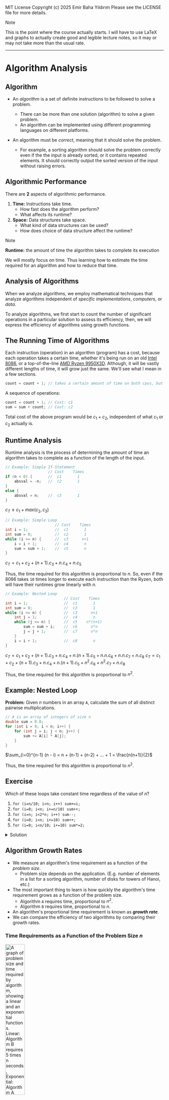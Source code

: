 MIT License
Copyright (c) 2025 Emir Baha Yıldırım
Please see the LICENSE file for more details.

> [!NOTE]
> This is the point where the course actually starts. I will have to use LaTeX
> and graphs to actually create good and legible lecture notes, so it may or may
> not take more than the usual rate.

-------------------------------------------------------------------------------

# Algorithm Analysis

## Algorithm

- An *algorithm* is a set of definite instructions to be followed to solve a
problem.
    - There can be more than one solution (algorithm) to solve a given problem.
    - An algorithm can be implemented using different programming languages on
    different platforms.

- An algorithm must be *correct*, meaning that it should solve the problem.
    - For example, a sorting algorithm should solve the problem correctly even
    if the the input is already sorted, or it contains repeated elements. It
    should correctly output the sorted version of the input without raising
    errors.

## Algorithmic Performance

There are **2** aspects of algorithmic performance.
1. **Time:** Instructions take time.
    - How fast does the algorithm perform?
    - What affects its runtime?
2. **Space:** Data structures take space.
    - What kind of data structures can be used?
    - How does choice of data structure affect the runtime?

> [!NOTE]
> **Runtime:** the amount of time the algorithm takes to complete its execution

We will mostly focus on time. Thus learning how to estimate the time required
for an algorithm and how to reduce that time.

## Analysis of Algorithms

When we analyze algorithms, we employ mathematical techniques that analyze
algorithms independent of *specific implementations*, *computers*, or *data*.

To analyze algorithms, we first start to count the number of significant
operations in a particular solution to assess its efficiency, then, we will
express the efficiency of algorithms using growth functions.

## The Running Time of Algorithms

Each instruction (operation) in an algorithm (program) has a cost, because each
operation takes a certain time, whether it's being run on an old
[Intel 8086](https://en.wikipedia.org/wiki/Intel_8086), or a top-of-the-line
[AMD Ryzen 9950X3D](https://en.wikipedia.org/wiki/AMD_Ryzen_9950X3D). Although,
it will be vastly different lengths of time, it will grow just the same. We'll
see what I mean in a few sections.
```cpp
count = count + 1; // takes a certain amount of time on both cpus, but is constant
```
A sequence of operations:
```cpp
count = count + 1; // Cost: c1
sum = sum + count; // Cost: c2
```
Total cost of the above program would be $`c_1 + c_2`$, independent of what
$`c_1`$ or $`c_2`$ actually is.

## Runtime Analysis

Runtime analysis is the process of determining the amount of time an algorithm
takes to complete as a function of the length of the input.
```cpp
// Example: Simple If-Statement
                   // Cost    Times
if (n < 0) {       //  c1       1
    absval = -n;   //  c2       1
}
else {
    absval = n;    //  c3       1
}
```
$`c_T \le c_1 + max(c_2, c_3)`$

```cpp
// Example: Simple Loop
                      // Cost    Times
int i = 1;            //  c1       1
int sum = 0;          //  c2       1
while (i <= n) {      //  c3      n+1
    i = i + 1;        //  c4       n
    sum = sum + 1;    //  c5       n
}
```
$`c_T = c_1 + c_2 + (n+1).c_3 + n.c_4 + n.c_5`$

Thus, the time required for this algorithm is proportional to $`n`$. So, even
if the 8086 takes `10` times longer to execute each instruction than the Ryzen,
both will have their runtimes grow linearly with $`n`$.

```cpp
// Example: Nested Loop
                          // Cost    Times
int i = 1;                //  c1       1
int sum = 0;              //  c2       1
while (i <= n) {          //  c3      n+1
    int j = 1;            //  c4       n
    while (j <= n) {      //  c5    n*(n+1)
        sum = sum + i;    //  c6      n*n
        j = j + 1;        //  c7      n*n
    }
    i = i + 1;            //  c8       n
}
```
$`c_T = c_1 + c_2 + (n+1).c_3 + n.c_4 + n.(n+1).c_5 + n.n.c_6 + n.n.c_7 + n.c_8`$
$`c_T = c_1 + c_2 + (n+1).c_3 + n.c_4 + n.(n+1).c_5 + {n^2}.c_6 + {n^2}.c_7 + n.c_8`$

Thus, the time required for this algorithm is proportional to $`n^2`$.

## Example: Nested Loop

**Problem:** Given $`n`$ numbers in an array `A`, calculate the sum of all
distinct pairwise multiplications.
```cpp
// A is an array of integers of size n
double sum = 0.0;
for (int i = 0; i < n; i++) {
    for (int j = i; j < n; j++) {
        sum += A[i] * A[j];
    }
}
```
$`\sum_{i=0}^{n-1} (n - i) = n + (n-1) + (n-2) + ... + 1 = \frac{n(n+1)}{2}`$

Thus, the time required for this algorithm is proportional to $`n^2`$.

## Exercise

Which of these loops take constant time regardless of the value of $`n`$?
1) `for (i=n/10; i<n; i++) sum+=i;`
2) `for (i=0; i<n; i+=n/10) sum++;`
3) `for (i=n; i<2*n; i++) sum--;`
4) `for (i=0; i<n; i+=10) sum++;`
5) `for (i=0; i<n/10; i+=10) sum*=2;`

<details>
    <summary> Solution </summary>

Answer: **2.**

*1.* Would grow linearly with $`n`$, because $`i`$ starts at $`\frac{n}{10}`$
but grows by $`1`$ at every iteration. If $`n`$ were $`10`$ times bigger, the
algorithm would take $`10`$ times longer.

**2.** Would always take up to $`10`$ steps, because $`i`$ starts at $`0`$, but
grows by $`\frac{n}{10}`$ at every iteration, so even if $`n`$ was $`10`$ times
bigger, the algorithm would still take $`10`$ steps.

*3.* Again, would grow linearly, because $`n`$ could be $`10`$ times bigger and
$`i`$ still grows by $`1`$ at every iteration.

*4.* This option would grow linearly, too, because although we're now
incrementing $`i`$ by $`10`$ at every step, if $`n`$ was $`10`$ times bigger,
it would take us $`10`$ times more time.

*5.* Same thing as option 4.
</details>

## Algorithm Growth Rates

- We measure an algorithm's time requirement as a function of the *problem size*.
    - Problem size depends on the application. (E.g. number of elements in a
    list for a sorting algorithm, number of disks for towers of Hanoi, etc.)
- The most important thing to learn is how quickly the algorithm's time
requirement grows as a function of the problem size.
    - Algorithm `A` requires time, proportional to $`n^2`$.
    - Algorithm `B` requires time, proportional to $`n`$.
- An algorithm's proportional time requirement is known as ***growth rate***.
- We can compare the efficiency of two algorithms by comparing their growth
rates.

### Time Requirements as a Function of the Problem Size $`n`$
<a href="../slides/w03.pdf">
    <img
        src="./images/algorithm-growth-rates-1.png"
        alt="A graph of problem size and time required by algorithm, showing a linear and an exponential functions. Linear: Algorithm B requires 5 times n seconds, Exponential: Algorithm A requires n squared over 5 seconds. Graphs meet at n equals 25."
        style="width:35%;
        height:auto;">
</a>

### Running Times for Small Inputs of Different Functions
<a href="../slides/w03.pdf">
    <img
        src="./images/algorithm-growth-rates-2.png"
        alt="A graph of input size x equals n and running time, showing functions y=x, y=log(x), y=xlog(x), y=x^2, y=x^3, y=2^x."
        style="width:35%;
        height:auto;">
</a>

### Running Times for Large Inputs of Different Functions
<a href="../slides/w03.pdf">
    <img
        src="./images/algorithm-growth-rates-3.png"
        alt="A graph of input size x equals n and running time, showing functions y=x, y=log(x), y=xlog(x), y=x^2, y=x^3, y=2^x."
        style="width:35%;
        height:auto;">
</a>

## Big-O Notation

The Big-O notation is a mathematical notation that describes the *limiting*
behavior of a function when the argument tends towards a particular value or
infinity. We use Big-O notation to describe the computation time
(**complexity**) of algorithms using algebraic terms. `O` stands for `order`,
as in `order of magnitude`.

### Formal Definition

$`O(g(n)) = \{f(n) \text{: there exist positive constants } c \text{ and } n_0 \text{ such that } 0 \le f(n) \le c.g(n) \text{ for all } n \ge n_0\}`$
<a href="../slides/w03.pdf">
    <img
        src="./images/big-o-notation.png"
        alt="A graph showing functions f(n) and cg(n)."
        style="width:35%;
        height:auto;">
</a>
$`
g(n) \text{ is an \textit{asymptotic upper bound} for } f(n). \newline
\text{If } f(n) \in O(g(n)) \text{, we write } f(n) = O(g(n))
`$

### Big-O Example

If an algorithm requires $`2n^2 - 3n + 10`$ seconds to solve a problem size 
$`n`$ and constants $`c \text{ and } n_0`$ exist such that.
```math
\begin{equation}
2n^2 - 3n + 10 \le cn^2 \text{ for all } n \ge n_0
\end{equation}
```
In fact, for $`c = 3`$ and $`n_0 = 3`$:
```math
\begin{equation}
2n^2 - 3n + 10 \le 3n^2 \text{ for all } n \ge 3
\end{equation}
```
Thus, we say that the algorithm requires no more than $`3n^2`$ steps for
$`n \ge 3`$, so it is $`O(n^2)`$.
- The fastest growing term is $`2n^2`$.
- The constant $`2`$ can be ignored.

### Order of Terms

If we graph $`0.0001n^2`$ against $`10000n`$, the linear term would be larger
for a long time, but the quadratic one would eventually catch up (here at
$`n = 10^8`$).

From calculus we know that:
```math
\begin{equation}
\lim_{n\to\infty} \frac{10000n}{0.00001n^2} = \lim_{n\to\infty} \frac{10^8}{n} = 0
\end{equation}
```

As you can see, any quadratic (with a positive leading coefficient) will
eventually beat any linear. So the linear term in a quadratic function
eventually doesn't matter.

Consider the function $`n^4 + 100n^2 + 500 = O(n^4)`$
| $`n`$  | $`n^4`$           | $`100n^2`$   | $`500`$ | $`f(n)`$          |
|:-------|:------------------|:-------------|:--------|:------------------|
| 1      | 1                 | 100          | 500     | 601               |
| 10     | 10,000            | 10,000       | 500     | 20,500            |
| 100    | 100,000,000       | 1,000,000    | 500     | 101,000,500       |
| 1,000  | 1,000,000,000,000 | 100,000,000  | 500     | 1,000,100,000,500 |

The growth of a polynomial in $`n`$ as $`n`$ increases, depends primarily on
the degree (the highest order term), and not on the leading constant or the
low-order terms.

### Big-O Summary
- Write down the cost function, i.e., number of instructions in terms of the
problem size $`n`$.
    - Specifically, focus on the loops and find out how many iterations the
    loops run.
- Find the highest order term.
- Ignore the constant scaling factor.
- Now, you have a Big-O notation.

### Common Growth Rates
| Function     | Growth Rate Name          |
|:-------------|--------------------------:|
| $`c`$        | Constant                  |
| $`log(n)`$   | Logarithmic               |
| $`log^2(n)`$ | Log-squared               |
| $`n`$        | Linear                    |
| $`n.log(n)`$ | Log-linear (Linearithmic) |
| $`n^2`$      | Quadratic                 |
| $`n^3`$      | Cubic                     |
| $`2^n`$      | Exponential               |

### Growth Rate Functions

If an algorithm takes $`1 \text{ second}`$ to run with the problem size $`8`$,
what is the time requirement (approximately) for that algorithm with the
problem size $`16`$?
If its order is:
```math
\noindent
$O(1) \rightarrow T(n) = 1$ second \\
$O(\log_2{n}) \rightarrow T(n) = \frac{1\times\log_2(16)}{\log_2{8}} = \frac{4}{3}$ seconds \\
$O(n) \rightarrow T(n) = \frac{1\times 16}{8} = 2$ seconds \\
$O(n\times\log_2{n}) \rightarrow T(n) = \frac{1\times 16\times\log_2{16}}{8\times\log_2{8}} = \frac{8}{3}$ seconds \\
$O(n^2) \rightarrow T(n) = \frac{1\times 16^2}{8^2} = 4$ seconds \\
$O(n^3) \rightarrow T(n) = \frac{1\times 16^3}{8^3} = 8$ seconds \\
$O(2^n) \rightarrow T(n) = \frac{1\times 2^{16}}{2^8} = 2^8$ seconds (= 256 seconds)
```
